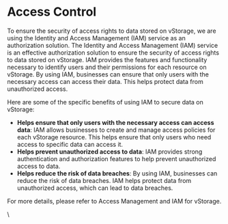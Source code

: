 # Access Control

To ensure the security of access rights to data stored on vStorage, we are using the Identity and Access Management (IAM) service as an authorization solution. The Identity and Access Management (IAM) service is an effective authorization solution to ensure the security of access rights to data stored on vStorage. IAM provides the features and functionality necessary to identify users and their permissions for each resource on vStorage. By using IAM, businesses can ensure that only users with the necessary access can access their data. This helps protect data from unauthorized access.

Here are some of the specific benefits of using IAM to secure data on vStorage:

* **Helps ensure that only users with the necessary access can access data**: IAM allows businesses to create and manage access policies for each vStorage resource. This helps ensure that only users who need access to specific data can access it.
* **Helps prevent unauthorized access to data**: IAM provides strong authentication and authorization features to help prevent unauthorized access to data.
* **Helps reduce the risk of data breaches**: By using IAM, businesses can reduce the risk of data breaches. IAM helps protect data from unauthorized access, which can lead to data breaches.

For more details, please refer to Access Management and IAM for vStorage.

\
